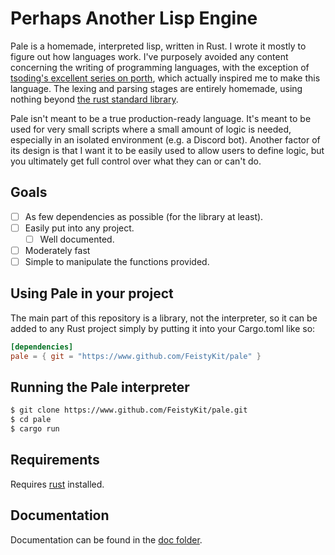 # Perhaps Another Lisp Engine

Pale is a homemade, interpreted lisp, written in Rust. I wrote it mostly to figure out how languages work. I've purposely avoided any content concerning the writing of programming languages, with the exception of [tsoding's excellent series on porth](https://www.youtube.com/watch?v=8QP2fDBIxjM&list=PLpM-Dvs8t0VbMZA7wW9aR3EtBqe2kinu4), which actually inspired me to make this language. The lexing and parsing stages are entirely homemade, using nothing beyond [the rust standard library](https://doc.rust-lang.org/std/). 

Pale isn't meant to be a true production-ready language. It's meant to be used for very small scripts where a small amount of logic is needed, especially in an isolated environment (e.g. a Discord bot). Another factor of its design is that I want it to be easily used to allow users to define logic, but you ultimately get full control over what they can or can't do. 

## Goals
 - [ ] As few dependencies as possible (for the library at least).
 - [ ] Easily put into any project.
   - [ ] Well documented.
 - [ ] Moderately fast
 - [ ] Simple to manipulate the functions provided.
 
## Using Pale in your project
The main part of this repository is a library, not the interpreter, so it can be added to any Rust project simply by putting it into your Cargo.toml like so:
``` toml
[dependencies]
pale = { git = "https://www.github.com/FeistyKit/pale" }
```

## Running the Pale interpreter
```bash
$ git clone https://www.github.com/FeistyKit/pale.git
$ cd pale
$ cargo run
```

## Requirements
Requires [rust](https://rustup.rs/) installed.

## Documentation
Documentation can be found in the [doc folder](./doc).
